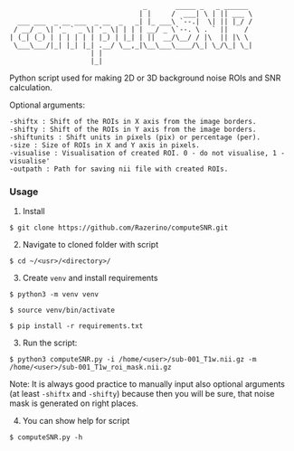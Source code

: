 ```
                                 _       _____ _   _ ______ 
                                | |     /  ___| \ | || ___ \
  ___ ___  _ __ ___  _ __  _   _| |_ ___\ `--.|  \| || |_/ /
 / __/ _ \| '_ ` _ \| '_ \| | | | __/ _ \`--. \ . ` ||    / 
| (_| (_) | | | | | | |_) | |_| | ||  __/\__/ / |\  || |\ \ 
 \___\___/|_| |_| |_| .__/ \__,_|\__\___\____/\_| \_/\_| \_|
                    | |                                     
                    |_|    
```
Python script used for making 2D or 3D background noise ROIs and SNR calculation.

Optional arguments:

    -shiftx : Shift of the ROIs in X axis from the image borders.
    -shifty : Shift of the ROIs in Y axis from the image borders.
    -shiftunits : Shift units in pixels (pix) or percentage (per).
    -size : Size of ROIs in X and Y axis in pixels.
    -visualise : Visualisation of created ROI. 0 - do not visualise, 1 - visualise'
    -outpath : Path for saving nii file with created ROIs.

### Usage

1. Install

```shell
$ git clone https://github.com/Razerino/computeSNR.git
```

2. Navigate to cloned folder with script

```shell
$ cd ~/<usr>/<directory>/
```

3. Create `venv` and install requirements

```shell
$ python3 -m venv venv

$ source venv/bin/activate

$ pip install -r requirements.txt
```

3. Run the script:

```shell
$ python3 computeSNR.py -i /home/<user>/sub-001_T1w.nii.gz -m /home/<user>/sub-001_T1w_roi_mask.nii.gz 
```
Note: It is always good practice to manually input also optional arguments (at least `-shiftx` and `-shifty`)
because then you will be sure, that noise mask is generated on right places.

4. You can show help for script

```shell
$ computeSNR.py -h
```